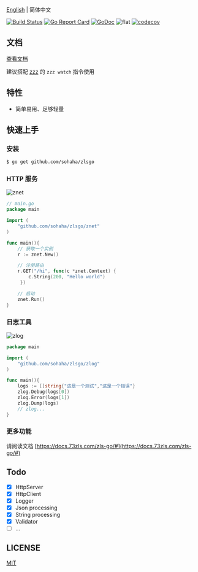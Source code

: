 <!--
 * @Author: seekwe
 * @Date: 2020-01-03 12:52:27
 * @Last Modified by:: seekwe
 * @Last Modified time: 2020-04-26 17:55:08
 -->

[English](./README.EN.md) | 简体中文

[![Build Status](https://www.travis-ci.org/sohaha/zlsgo.svg?branch=master)](https://www.travis-ci.org/sohaha/zlsgo)
[![Go Report Card](https://goreportcard.com/badge/github.com/sohaha/zlsgo)](https://goreportcard.com/report/github.com/sohaha/zlsgo)
[![GoDoc](https://godoc.org/github.com/sohaha/zlsgo?status.svg)](https://godoc.org/github.com/sohaha/zlsgo)
![flat](https://img.shields.io/github/languages/top/sohaha/zlsgo.svg?style=flat)
[![codecov](https://codecov.io/gh/sohaha/zlsgo/branch/master/graph/badge.svg)](https://codecov.io/gh/sohaha/zlsgo)

## 文档

[查看文档](https://docs.73zls.com/zls-go/#)

建议搭配 [zzz](https://github.com/sohaha/zzz) 的 `zzz watch` 指令使用

## 特性

- 简单易用、足够轻量

## 快速上手

### 安装

```bash
$ go get github.com/sohaha/zlsgo
```

### HTTP 服务

![znet](https://s3.us-west-2.amazonaws.com/secure.notion-static.com/1d7f2372-5d58-4848-85ca-1bedf8ad14ae/Untitled.png?X-Amz-Algorithm=AWS4-HMAC-SHA256&X-Amz-Credential=AKIAT73L2G45O3KS52Y5%2F20200426%2Fus-west-2%2Fs3%2Faws4_request&X-Amz-Date=20200426T094654Z&X-Amz-Expires=86400&X-Amz-Signature=92f6cebbf76b4ae5a1190e107ead1b0ca07c760f2b230a0865dd8320168e7fd1&X-Amz-SignedHeaders=host&response-content-disposition=filename%20%3D%22Untitled.png%22)

```go
// main.go
package main

import (
    "github.com/sohaha/zlsgo/znet"
)

func main(){
    // 获取一个实例
    r := znet.New()

    // 注册路由
    r.GET("/hi", func(c *znet.Context) {
        c.String(200, "Hello world")
     })

    // 启动
    znet.Run()
}
```

### 日志工具

![zlog](https://s3.us-west-2.amazonaws.com/secure.notion-static.com/76a0d6e2-8fda-43a1-b900-91160ce9cbd6/Untitled.png?X-Amz-Algorithm=AWS4-HMAC-SHA256&X-Amz-Credential=AKIAT73L2G45O3KS52Y5%2F20200426%2Fus-west-2%2Fs3%2Faws4_request&X-Amz-Date=20200426T095429Z&X-Amz-Expires=86400&X-Amz-Signature=73b2e4ed47431ae72a16e3f22577a8537ba6c6fc4621ec5cfa08cd73bed749fe&X-Amz-SignedHeaders=host&response-content-disposition=filename%20%3D%22Untitled.png%22)

```go
package main

import (
    "github.com/sohaha/zlsgo/zlog"
)

func main(){
    logs := []string{"这是一个测试","这是一个错误"}
    zlog.Debug(logs[0])
    zlog.Error(logs[1])
    zlog.Dump(logs)
    // zlog...
}
```

### 更多功能

请阅读文档 [https://docs.73zls.com/zls-go/#](https://docs.73zls.com/zls-go/#)

## Todo

- [x] HttpServer
- [x] HttpClient
- [x] Logger
- [x] Json processing
- [x] String processing
- [x] Validator
- [ ] ...

## LICENSE

[MIT](LICENSE)
